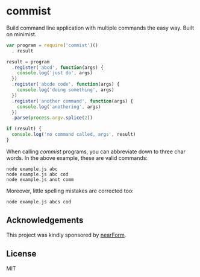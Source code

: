 commist
=======

Build command line application with multiple commands the easy way.
Built on minimist.

```js
var program = require('commist')()
  , result

result = program
  .register('abcd', function(args) {
    console.log('just do', args)
  })
  .register('abcde code', function(args) {
    console.log('doing something', args)
  })
  .register('another command', function(args) {
    console.log('anothering', args)
  })
  .parse(process.argv.splice(2))

if (result) {
  console.log('no command called, args', result)
}
```

When calling _commist_ programs, you can abbreviate down to three char
words. In the above example, these are valid commands:

```
node example.js abc
node example.js abc cod
node example.js anot comm
```

Moreover, little spelling mistakes are corrected too:

```
node example.js abcs cod
```

Acknowledgements
----------------

This project was kindly sponsored by [nearForm](http://nearform.com).

License
-------

MIT
